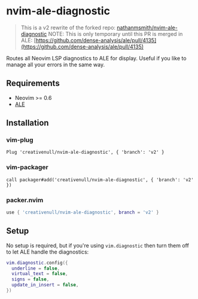 # nvim-ale-diagnostic

> This is a v2 rewrite of the forked repo: [nathanmsmith/nvim-ale-diagnostic](https://github.com/nathanmsmith/nvim-ale-diagnostic)
> NOTE: This is only temporary until this PR is merged in ALE: [https://github.com/dense-analysis/ale/pull/4135](https://github.com/dense-analysis/ale/pull/4135)

Routes all Neovim LSP diagnostics to ALE for display. Useful if you like to manage all your errors in the same way.

## Requirements

- Neovim >= 0.6
- [ALE](https://github.com/dense-analysis/ale)

## Installation

### vim-plug

```vim
Plug 'creativenull/nvim-ale-diagnostic', { 'branch': 'v2' }
```

### vim-packager

```vim
call packager#add('creativenull/nvim-ale-diagnostic', { 'branch': 'v2' })
```

### packer.nvim

```lua
use { 'creativenull/nvim-ale-diagnostic', branch = 'v2' }
```

## Setup

No setup is required, but if you're using `vim.diagnostic` then turn them off to let ALE handle the diagnostics:

```lua
vim.diagnostic.config({
  underline = false,
  virtual_text = false,
  signs = false,
  update_in_insert = false,
})
```
